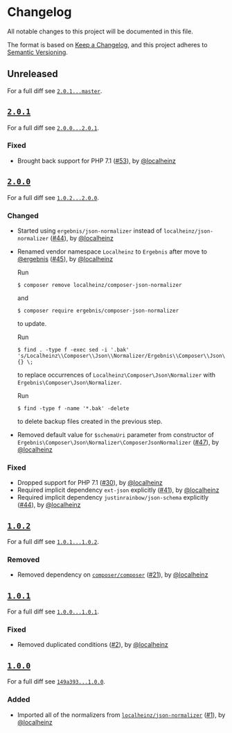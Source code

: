 # Changelog

All notable changes to this project will be documented in this file.

The format is based on [Keep a Changelog](https://keepachangelog.com/en/1.0.0/), and this project adheres to [Semantic Versioning](https://semver.org/spec/v2.0.0.html).

## Unreleased

For a full diff see [`2.0.1...master`][2.0.1...master].

## [`2.0.1`][2.0.1]

For a full diff see [`2.0.0...2.0.1`][2.0.0...2.0.1].

### Fixed

* Brought back support for PHP 7.1 ([#53]), by [@localheinz]

## [`2.0.0`][2.0.0]

For a full diff see [`1.0.2...2.0.0`][1.0.2...2.0.0].

### Changed

* Started using `ergebnis/json-normalizer` instead of `localheinz/json-normalizer` ([#44]), by [@localheinz]
* Renamed vendor namespace `Localheinz` to `Ergebnis` after move to [@ergebnis] ([#45]), by [@localheinz]

  Run

  ```
  $ composer remove localheinz/composer-json-normalizer
  ```

  and

  ```
  $ composer require ergebnis/composer-json-normalizer
  ```

  to update.

  Run

  ```
  $ find . -type f -exec sed -i '.bak' 's/Localheinz\\Composer\\Json\\Normalizer/Ergebnis\\Composer\\Json\\Normalizer/g' {} \;
  ```

  to replace occurrences of `Localheinz\Composer\Json\Normalizer` with `Ergebnis\Composer\Json\Normalizer`.

  Run

  ```
  $ find -type f -name '*.bak' -delete
  ```

  to delete backup files created in the previous step.

* Removed default value for `$schemaUri` parameter from constructor of `Ergebnis\Composer\Json\Normalizer\ComposerJsonNormalizer` ([#47]), by [@localheinz]

### Fixed

* Dropped support for PHP 7.1 ([#30]), by [@localheinz]
* Required implicit dependency `ext-json` explicitly ([#41]), by [@localheinz]
* Required implicit dependency `justinrainbow/json-schema` explicitly ([#44]), by [@localheinz]

## [`1.0.2`][1.0.2]

For a full diff see [`1.0.1...1.0.2`][1.0.1...1.0.2].

### Removed

* Removed dependency on [`composer/composer`](https://github.com/composer/composer) ([#21]), by [@localheinz]

## [`1.0.1`][1.0.1]

For a full diff see [`1.0.0...1.0.1`][1.0.0...1.0.1].

### Fixed

* Removed duplicated conditions ([#2]), by [@localheinz]

## [`1.0.0`][1.0.0]

For a full diff see [`149a393...1.0.0`][149a393...1.0.0].

### Added

* Imported all of the normalizers from [`localheinz/json-normalizer`](https://github.com/localheinz/composer-normalize/tree/dcf55c24e2dfa49f7be594bfe50aa3c636b84501) ([#1]), by [@localheinz]

[1.0.0]: https://github.com/ergebnis/composer-json-normalizer/releases/tag/1.0.0
[1.0.1]: https://github.com/ergebnis/composer-json-normalizer/releases/tag/1.0.1
[1.0.2]: https://github.com/ergebnis/composer-json-normalizer/releases/tag/1.0.2
[2.0.0]: https://github.com/ergebnis/composer-json-normalizer/releases/tag/2.0.0
[2.0.1]: https://github.com/ergebnis/composer-json-normalizer/releases/tag/2.0.1

[149a393...1.0.0]: https://github.com/ergebnis/composer-json-normalizer/compare/149a393...1.0.0
[1.0.0...1.0.1]: https://github.com/ergebnis/composer-json-normalizer/compare/1.0.0...1.0.1
[1.0.1...1.0.2]: https://github.com/ergebnis/composer-json-normalizer/compare/1.0.1...1.0.2
[1.0.2...2.0.0]: https://github.com/ergebnis/composer-json-normalizer/compare/1.0.2...2.0.0
[2.0.0...2.0.1]: https://github.com/ergebnis/composer-json-normalizer/compare/2.0.0...2.0.1
[2.0.1...master]: https://github.com/ergebnis/composer-json-normalizer/compare/2.0.1...master

[#1]: https://github.com/ergebnis/composer-json-normalizer/pull/1
[#2]: https://github.com/ergebnis/composer-json-normalizer/pull/2
[#21]: https://github.com/ergebnis/composer-json-normalizer/pull/21
[#30]: https://github.com/ergebnis/composer-json-normalizer/pull/30
[#41]: https://github.com/ergebnis/composer-json-normalizer/pull/41
[#44]: https://github.com/ergebnis/composer-json-normalizer/pull/44
[#45]: https://github.com/ergebnis/composer-json-normalizer/pull/45
[#47]: https://github.com/ergebnis/composer-json-normalizer/pull/47
[#53]: https://github.com/ergebnis/composer-json-normalizer/pull/53

[@ergebnis]: https://github.com/ergebnis
[@localheinz]: https://github.com/localheinz
